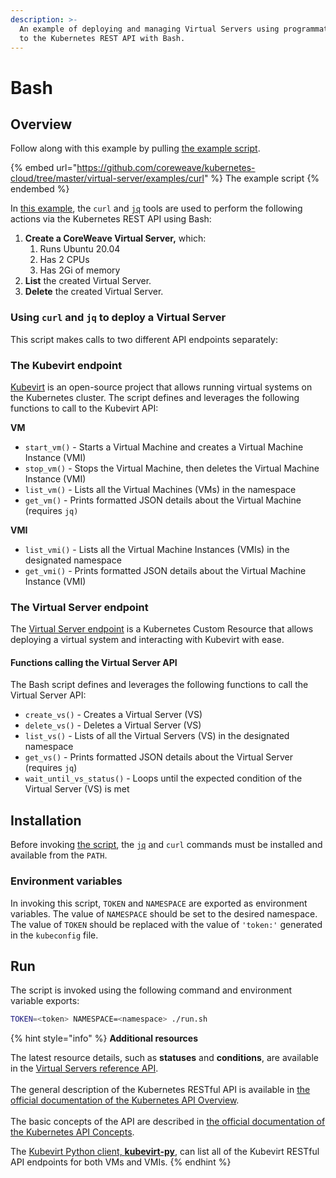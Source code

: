 ```yaml
---
description: >-
  An example of deploying and managing Virtual Servers using programmatic access
  to the Kubernetes REST API with Bash.
---
```


# Bash

## Overview

Follow along with this example by pulling [the example script](https://github.com/coreweave/kubernetes-cloud/tree/master/virtual-server/examples/curl).

{% embed url="https://github.com/coreweave/kubernetes-cloud/tree/master/virtual-server/examples/curl" %}
The example script
{% endembed %}

In [this example](https://github.com/coreweave/kubernetes-cloud/tree/master/virtual-server/examples/curl), the `curl` and [`jq`](https://stedolan.github.io/jq/) tools are used to perform the following actions via the Kubernetes REST API using Bash:

1. **Create a CoreWeave Virtual Server,** which:
   1. Runs Ubuntu 20.04
   2. Has 2 CPUs
   3. Has 2Gi of memory
2. **List** the created Virtual Server.
3. **Delete** the created Virtual Server.

### Using `curl` and `jq` to deploy a Virtual Server

This script makes calls to two different API endpoints separately:

### The **Kubevirt endpoint**

[Kubevirt](https://kubevirt.io/) is an open-source project that allows running virtual systems on the Kubernetes cluster. The script defines and leverages the following functions to call to the Kubevirt API:

**VM**

* `start_vm()` - Starts a Virtual Machine and creates a Virtual Machine Instance (VMI)
* `stop_vm()` - Stops the Virtual Machine, then deletes the Virtual Machine Instance (VMI)
* `list_vm()` - Lists all the Virtual Machines (VMs) in the namespace
* `get_vm()` - Prints formatted JSON details about the Virtual Machine (requires `jq)`

**VMI**

* `list_vmi()` - Lists all the Virtual Machine Instances (VMIs) in the designated namespace
* `get_vmi()` - Prints formatted JSON details about the Virtual Machine Instance (VMI)

### **The** Virtual Server **endpoint**

The [Virtual Server endpoint](../../../../virtual-servers/getting-started.md) is a Kubernetes Custom Resource that allows deploying a virtual system and interacting with Kubevirt with ease.

#### Functions calling the Virtual Server API

The Bash script defines and leverages the following functions to call the Virtual Server API:

* `create_vs()` - Creates a Virtual Server (VS)
* `delete_vs()` - Deletes a Virtual Server (VS)
* `list_vs()` - Lists of all the Virtual Servers (VS) in the designated namespace
* `get_vs()` - Prints formatted JSON details about the Virtual Server (requires `jq`)
* `wait_until_vs_status()` - Loops until the expected condition of the Virtual Server (VS) is met

## Installation

Before invoking [the script](https://github.com/coreweave/kubernetes-cloud/tree/master/virtual-server/examples/curl), the [`jq`](https://stedolan.github.io/jq/) and `curl` commands must be installed and available from the `PATH`.

### Environment variables

In invoking this script, `TOKEN` and `NAMESPACE` are exported as environment variables. The value of `NAMESPACE` should be set to the desired namespace. The value of `TOKEN` should be replaced with the value of `'token:'` generated in the `kubeconfig` file.

## Run

The script is invoked using the following command and environment variable exports:

```bash
TOKEN=<token> NAMESPACE=<namespace> ./run.sh
```

{% hint style="info" %}
**Additional resources**

The latest resource details, such as **statuses** and **conditions**, are available in the [Virtual Servers reference API](https://pkg.go.dev/github.com/coreweave/virtual-server/api/v1alpha1#VirtualServerConditionType).\
\
The general description of the Kubernetes RESTful API is available in [the official documentation of the Kubernetes API Overview](https://kubernetes.io/docs/reference/using-api/).\
\
The basic concepts of the API are described in [the official documentation of the Kubernetes API Concepts](https://kubernetes.io/docs/reference/using-api/api-concepts/).



The [Kubevirt Python client, **kubevirt-py**](https://github.com/kubevirt/client-python#documentation-for-api-endpoints), can list all of the Kubevirt RESTful API endpoints for both VMs and VMIs.
{% endhint %}
